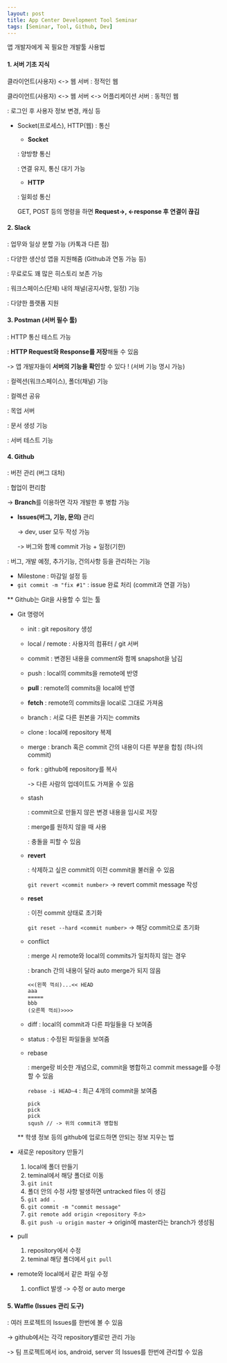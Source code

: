 ```yaml
---
layout: post
title: App Center Development Tool Seminar
tags: [Seminar, Tool, Github, Dev]
---
```


앱 개발자에게 꼭 필요한 개발툴 사용법

#### 1. 서버 기초 지식

클라이언트(사용자) <-> 웹 서버 : 정적인 웹

클라이언트(사용자) <-> 웹 서버 <-> 어플리케이션 서버 : 동적인 웹

: 로그인 후 사용자 정보 변경, 캐싱 등

* Socket(프로세스), HTTP(웹) : 통신

  * **Socket**

  : 양방향 통신

  : 연결 유지, 통신 대기 가능

  * **HTTP**

  : 일회성 통신

  GET, POST 등의 명령을 하면 **Request->, <-response 후 연결이 끊김**



#### 2. Slack

: 업무와 일상 분할 가능 (카톡과 다른 점)

: 다양한 생산성 앱을 지원해줌 (Github과 연동 가능 등)

: 무료로도 꽤 많은 히스토리 보존 가능

: 워크스페이스(단체) 내의 채널(공지사항, 일정) 기능

: 다양한 플랫폼 지원



#### 3. Postman (서버 필수 툴)

: HTTP 통신 테스트 가능

: **HTTP Request와 Response를 저장**해둘 수 있음 

  -> 앱 개발자들이 **서버의 기능을 확인**할 수 있다 ! (서버 기능 명시 가능)

: 컬렉션(워크스페이스), 폴더(채널) 기능

: 컬렉션 공유

: 목업 서버

: 문서 생성 기능

: 서버 테스트 기능



#### 4. Github

: 버전 관리 (버그 대처)

: 협업이 편리함

  -> **Branch**를 이용하면 각자 개발한 후 병합 가능

*  **Issues(버그, 기능, 문의)** 관리

    -> dev, user 모두 작성 가능

    -> 버그와 함께 commit 가능 + 일정(기한)

  : 버그, 개발 예정, 추가기능, 건의사항 등을 관리하는 기능

  * Milestone : 마감일 설정 등
  * ```git commit -m "fix #1"``` : issue 완료 처리 (commit과 연결 가능)



** Github는 Git을 사용할 수 있는 툴

* Git 명령어

  * init : git repository 생성

  * local / remote : 사용자의 컴퓨터 / git 서버

  * commit : 변경된 내용을 comment와 함께 snapshot을 남김

  * push : local의 commits을 remote에 반영

  * **pull** : remote의 commits을 local에 반영

  * **fetch** : remote의 commits을 local로 그대로 가져옴

  * branch : 서로 다른 원본을 가지는 commits

  * clone : local에 repository 복제

  * merge : branch 혹은 commit 간의 내용이 다른 부분을 합침 (하나의 commit)

  * fork : github에 repository를 복사

    -> 다른 사람의 업데이트도 가져올 수 있음

  * stash 

    : commit으로 만들지 않은 변경 내용을 임시로 저장

    : merge를 원하지 않을 때 사용

    : 충돌을 피할 수 있음

  * **revert** 

    : 삭제하고 싶은 commit의 이전 commit을 불러올 수 있음

    ```git revert <commit number>``` -> revert commit message 작성

  * **reset** 

    : 이전 commit 상태로 초기화

    ```git reset --hard <commit number>``` -> 해당 commit으로 초기화

  * conflict 

    : merge 시 remote와 local의 commits가 일치하지 않는 경우

    : branch 간의 내용이 달라 auto merge가 되지 않음

    ```
    <<(왼쪽 꺽쇠)...<< HEAD
    aaa 
    =====
    bbb
    (오른쪽 꺽쇠)>>>>
    ```

  * diff : local의 commit과 다른 파일들을 다 보여줌

  * status : 수정된 파일들을 보여줌

  * rebase 

    : merge랑 비슷한 개념으로, commit을 병합하고 commit message를 수정할 수 있음

    ```rebase -i HEAD~4``` : 최근 4개의 commit을 보여줌

    ```
    pick
    pick
    pick
    sqush // -> 위의 commit과 병합됨
    ```

  

  ** 학생 정보 등의 github에 업로드하면 안되는 정보 지우는 법



* 새로운 repository 만들기
  1. local에 폴더 만들기
  2. teminal에서 해당 폴더로 이동
  3.  ```git init```
  4. 폴더 안의 수정 사항 발생하면 untracked files 이 생김
  5. ```git add .```
  6. ```git commit -m "commit message"```
  7. ```git remote add origin <repository 주소>```
  8. ```git push -u origin master``` -> origin에 master라는 branch가 생성됨

* pull
  1. repository에서 수정
  2. teminal 해당 폴더에서 ```git pull```
* remote와 local에서 같은 파일 수정
  1. conflict 발생 -> 수정 or auto merge



#### 5. Waffle (Issues 관리 도구)

: 여러 프로젝트의 Issues를 한번에 볼 수 있음 

  -> github에서는 각각 repository별로만 관리 가능

  -> 팀 프로젝트에서 ios, android, server 의 Issues를 한번에 관리할 수 있음

